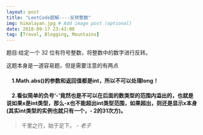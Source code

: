 ```yaml
---
layout: post
title: "LeetCode题解----反转整数"
img: himalayan.jpg # Add image post (optional)
date: 2018-09-17 23:43:00
tag: [Travel, Blogging, Mountains]
---
```

题目:给定一个 32 位有符号整数，将整数中的数字进行反转。

这题本身是一道容易题，但是需要注意的有两点
#### &emsp;1.Math.abs()的参数和返回值都是int，所以不可以处理long！
#### &emsp;2.看似简单的负号‘-’竟然也是不可以在后面的数类型的范围内溢出的，也就是说如果x是int类型，那么-x也不能超出int类型范围，如果超出，则还是显示x本身(其实int类型的实例也就只有一个，- 2的31次方)。
> 千里之行，始于足下。 <cite>- 老子</cite>
